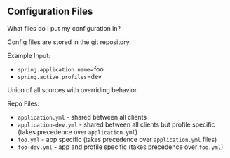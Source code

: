 ## Configuration Files

What files do I put my configuration in?

Config files are stored in the git repository.

Example Input:
* `spring.application.name`=foo
* `spring.active.profiles`=dev

Union of all sources with overriding behavior.

Repo Files:
* `application.yml` - shared between all clients
* `application-dev.yml` - shared between all clients but profile specific (takes precedence over `application.yml`)
* `foo.yml` -  app specific (takes precedence over `application.yml` files)
* `foo-dev.yml` -  app and profile specific (takes precedence over `foo.yml`)
